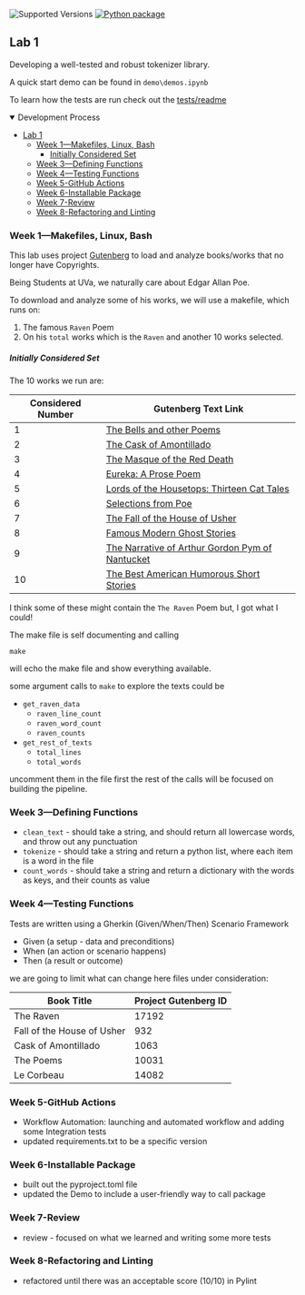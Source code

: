 
![Supported Versions](https://img.shields.io/badge/python_version-3.8%7C3.9%7C3.10%7C3.11%7C3.12-blue.svg)
[![Python package](https://github.com/rah-ds/rah5ff_DS5111su24_lab_01/actions/workflows/validations.yml/badge.svg)](https://github.com/rah-ds/rah5ff_DS5111su24_lab_01/actions/workflows/validations.yml)

## Lab 1 

Developing a well-tested and robust tokenizer library. 

A quick start demo can be found in `demo\demos.ipynb`

To learn how the tests are run check out the [tests/readme](tests/README.md)

<details open> 
<summary> Development Process </summary>

<!-- TOC -->
  * [Lab 1](#lab-1-)
    * [Week 1—Makefiles, Linux, Bash](#week-1makefiles-linux-bash)
        * [Initially Considered Set](#initially-considered-set)
    * [Week 3—Defining Functions](#week-3defining-functions)
    * [Week 4—Testing Functions](#week-4testing-functions)
    * [Week 5-GitHub Actions](#week-5-github-actions)
    * [Week 6-Installable Package](#week-6-installable-package)
    * [Week 7-Review](#week-7-review)
    * [Week 8-Refactoring and Linting](#week-8-refactoring-and-linting)
<!-- TOC -->


### Week 1—Makefiles, Linux, Bash

This lab uses project [Gutenberg](https://www.gutenberg.org/ebooks/1065)
to load and analyze books/works that no longer have Copyrights. 

Being Students at UVa, we naturally care about Edgar Allan Poe.

To download and analyze some of his works, we will use a makefile, which runs on:
1) The famous `Raven` Poem
2) On his `total` works which is the `Raven` and another 10 works selected.

##### Initially Considered Set

The 10 works we run are:

| Considered Number | Gutenberg Text Link                                                                                   |
|-------------------|-------------------------------------------------------------------------------------------------------|
| 1                 | [The Bells and other Poems](https://gutenberg.org/cache/epub/50852/pg50852.txt)                       |
| 2                 | [The Cask of Amontillado](https://gutenberg.org/cache/epub/1063/pg1063.txt)                           |
| 3                 | [The Masque of the Red Death](https://gutenberg.org/cache/epub/1064/pg1064.txt)                       |
| 4                 | [Eureka: A Prose Poem](https://gutenberg.org/cache/epub/32037/pg32037.txt)                            |
| 5                 | [Lords of the Housetops: Thirteen Cat Tales](https://gutenberg.org/cache/epub/30092/pg30092.txt)      |
| 6                 | [Selections from Poe](https://gutenberg.org/cache/epub/8893/pg8893.txt)                               |
| 7                 | [The Fall of the House of Usher](https://gutenberg.org/cache/epub/932/pg932.txt)                      |
| 8                 | [Famous Modern Ghost Stories](https://gutenberg.org/cache/epub/15143/pg15143.txt)                     |
| 9                 | [The Narrative of Arthur Gordon Pym of Nantucket](https://gutenberg.org/cache/epub/51060/pg51060.txt) |
| 10                | [The Best American Humorous Short Stories](https://gutenberg.org/cache/epub/10947/pg10947.txt)        |



I think some of these might contain the `The Raven` Poem but, I got what I could!

The make file is self documenting and calling
```shell
make 
```
will echo the make file and show everything available.

some argument calls to `make` to explore the texts could be
* `get_raven_data`
  * `raven_line_count`
  * `raven_word_count`
  * `raven_counts`
* `get_rest_of_texts`
  * `total_lines`
  * `total_words`

uncomment them in the file first the rest of the calls will be focused on building the pipeline.
 
   
### Week 3—Defining Functions

  * `clean_text` - should take a string, and should return all lowercase words, and throw out any punctuation
  * `tokenize` - should take a string and return a python list, where each item is a word in the file
  * `count_words` - should take a string and return a dictionary with the words as keys, and their counts as value

### Week 4—Testing Functions

Tests are written using a Gherkin (Given/When/Then) Scenario Framework

* Given (a setup - data and preconditions)
* When (an action or scenario happens)
* Then (a result or outcome)


we are going to limit what can change here
files under consideration:


| Book Title                 | Project Gutenberg ID |
|----------------------------|----------------------|
| The Raven                  | 17192                |
| Fall of the House of Usher | 932                  |
| Cask of Amontillado        | 1063                 |
| The Poems                  | 10031                |
| Le Corbeau                 | 14082                |

### Week 5-GitHub Actions
* Workflow Automation: launching and automated workflow and
adding some Integration tests
* updated requirements.txt to be a specific version

### Week 6-Installable Package
* built out the pyproject.toml file
* updated the Demo to include a user-friendly way to call package

### Week 7-Review
* review - focused on what we learned and writing some more tests

### Week 8-Refactoring and Linting
* refactored until there was an acceptable score (10/10) in Pylint
</details>

